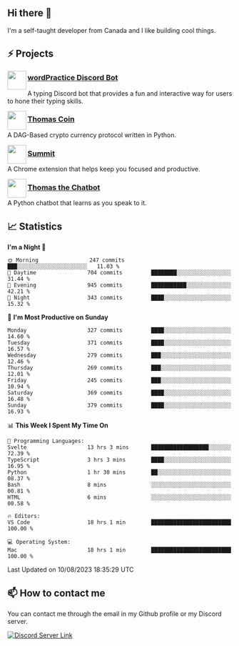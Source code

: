 <h2>Hi there 👋</h2>

<p>I'm a self-taught developer from Canada and I like building cool things.</p>

<h2>⚡ Projects</h2>

<img align="left" src="https://i.imgur.com/BIzs17V.png" width="42" height="42" />
<h3><a target="_blank" href="https://wordpractice.principle.sh/">wordPractice Discord Bot</a></h3>
<p>A typing Discord bot that provides a fun and interactive way for users to hone their typing skills.</p>

<img align="left" src="https://i.imgur.com/4FdQpgN.png" width="42" height="42" />
<h3><a href="https://github.com/principle105/thomas-coin">Thomas Coin</a></h3>
<p>A DAG-Based crypto currency protocol written in Python.</p>

<img align="left" src="https://i.imgur.com/Ly8Atho.png" width="42" height="42" />
<h3><a href="https://summit.sh/">Summit</a></h3>
<p>A Chrome extension that helps keep you focused and productive.</p>

<img align="left" src="https://i.imgur.com/hA9YF2s.png" width="42" height="42" />
<h3><a href="https://github.com/principle105/thomasthechatbot">Thomas the Chatbot</a></h3>
<p>A Python chatbot that learns as you speak to it.</p>

<h2>📈 Statistics</h2>

<!--START_SECTION:waka-->
**I'm a Night 🦉** 

```text
🌞 Morning                247 commits         ███░░░░░░░░░░░░░░░░░░░░░░   11.03 % 
🌆 Daytime                704 commits         ████████░░░░░░░░░░░░░░░░░   31.44 % 
🌃 Evening                945 commits         ███████████░░░░░░░░░░░░░░   42.21 % 
🌙 Night                  343 commits         ████░░░░░░░░░░░░░░░░░░░░░   15.32 % 
```
📅 **I'm Most Productive on Sunday** 

```text
Monday                   327 commits         ████░░░░░░░░░░░░░░░░░░░░░   14.60 % 
Tuesday                  371 commits         ████░░░░░░░░░░░░░░░░░░░░░   16.57 % 
Wednesday                279 commits         ███░░░░░░░░░░░░░░░░░░░░░░   12.46 % 
Thursday                 269 commits         ███░░░░░░░░░░░░░░░░░░░░░░   12.01 % 
Friday                   245 commits         ███░░░░░░░░░░░░░░░░░░░░░░   10.94 % 
Saturday                 369 commits         ████░░░░░░░░░░░░░░░░░░░░░   16.48 % 
Sunday                   379 commits         ████░░░░░░░░░░░░░░░░░░░░░   16.93 % 
```


📊 **This Week I Spent My Time On** 

```text
💬 Programming Languages: 
Svelte                   13 hrs 3 mins       ██████████████████░░░░░░░   72.39 % 
TypeScript               3 hrs 3 mins        ████░░░░░░░░░░░░░░░░░░░░░   16.95 % 
Python                   1 hr 30 mins        ██░░░░░░░░░░░░░░░░░░░░░░░   08.37 % 
Bash                     8 mins              ░░░░░░░░░░░░░░░░░░░░░░░░░   00.81 % 
HTML                     6 mins              ░░░░░░░░░░░░░░░░░░░░░░░░░   00.58 % 

🔥 Editors: 
VS Code                  18 hrs 1 min        █████████████████████████   100.00 % 

💻 Operating System: 
Mac                      18 hrs 1 min        █████████████████████████   100.00 % 
```


 Last Updated on 10/08/2023 18:35:29 UTC
<!--END_SECTION:waka-->

<h2>📫 How to contact me</h2>

You can contact me through the email in my Github profile or my Discord server.

[![Discord Server Link](https://dcbadge.vercel.app/api/server/DHnk46C)](https://discord.gg/DHnk46C)

